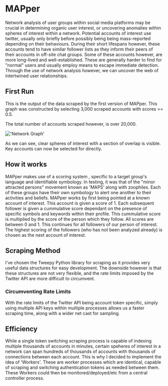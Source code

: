 # MAPper

Network analysis of user groups within social media platforms may be crucial in determining organic user interest, or uncovering anomalies within spheres of interest within a network.
Potential accounts of interest use twitter, usually only briefly before possibly being being mass-reported depending on their behaviours. During their short lifespans however, these accounts tend to have similar follower lists as they inform their peers of their accounts in off-site chat groups. Some of these accounts however, are more long-lived and well-established. These are generally harder to find for "normal" users and usually employ means to escape immediate detection.
Through the use of network analysis however, we can uncover the web of intertwined user relationships.

## First Run

This is the output of the data scraped by the first version of MAPper.
This graph was constructed by selecting 3,000 scraped accounts with scores >= 0.5.

The total number of accounts scraped however, is over 20,000.

!['Network Graph'](graphs/network.png)

As we can see, clear spheres of interest with a section of overlap is visible. Key accounts can now be selected for directly.

## How it works

MAPper makes use of a scoring system , specific to a target group's language and identifiable symbology. In testing, it was that of the "minor attracted persons" movement known as 'MAPS' along with zoophiles. Each of these groups have their own symbology to alert one another to their activities and beliefs.
MAPper works by first being pointed at a known account of interest. This account is given a score of 1. Each subsequent follower is given a cummulative score dependant on the presence of specific symbols and keywords within their profile. This cummulative score is multiplied by the score of the person which they follow. All scores are between 0 and 1. This continues for all followers of our person of interest. The highest scoring of the followers (who has not been analyzed already) is chosen as the next account of interest.

## Scraping Method

I've chosen the Tweepy Python library for scraping as it provides very useful data structures for easy development. The downside however is that these structures are not very flexible, and the rate limits imposed by the Twitter API are more difficult to circumvent.

### Circumventing Rate Limits

With the rate limits of the Twitter API being account token specific, simply using multiple API keys within multiple processes allows us a faster scraping time, along with a wider net cast for sampling.

## Efficiency

While a single token switching scraping process is capable of indexing multiple thousands of accounts in minutes, certain speheres of interest in a network can span hundreds of thousands of accounts with thousands of connections between each account. This is why I decided to implement the idea of 'Workers'. These are worker processes which are identical, capable of scraping and switching authentication tokens as needed between them. These Workers could then be monitored/deployed/etc from a central controller process.